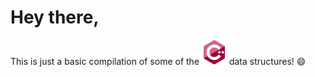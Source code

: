 # Hey there,
This is just a basic compilation of some of the <img src="https://raw.githubusercontent.com/devicons/devicon/master/icons/cplusplus/cplusplus-original.svg" alt="cplusplus" width="40" height="40"/> data structures!
😄
